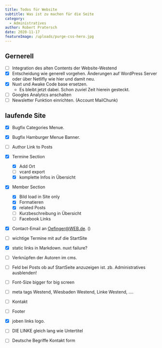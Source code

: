 ```yaml
---
title: Todos für Website
subtitle: Was ist zu machen für die Seite
category:
  - Administratives
author: Robert Pratersch
date: 2020-11-17
featureImage: /uploads/purge-css-hero.jpg
---
```


## Gernerell

- [ ] Integration des alten Contents der Website-Westend
- [x] Entscheidung wie generell vorgehen. Änderungen auf WordPress Server oder über Netlifly wie hier und damit neu.
- [x] Nuxt und Awake Code base ersetzen.
  - Es bleibt jetzt dabei. Schon zuviel Zeit hierein gesteckt.
- [ ] Googles Analytics anschalten
- [ ] Newsletter Funktion einrichten. (Account MailChunk)

## laufende Site

- [x] Bugfix Categories Menue.
- [x] Bugfix Hamburger Menue Banner.
- [ ] Author Link to Posts

- [x] Termine Section
  - [x] Add Ort
  - [ ] vcard export
  - [x] komplette Infos in Übersicht

- [x] Member Section
  - [x] Bild load in Site only
  - [x] Formatieren
  - [x] related Posts
  - [ ] Kurzbeschreibung in Übersicht
  - [ ] Facebook Links

- [x] Contact-Email an Oefinger@WEB.de. ()

- [ ] wichtige Termine mit auf die StartSite
- [x] static links in Markdown. nuxt failure?
- [ ] Verknüpfen der Autoren im cms.

- [ ] Feld bei Posts ob auf StartSeite anzuzeigen ist. zb. Administratives ausblenden!

- [ ] Font-Size bigger for big screen
- [ ] meta tags Westend, Wiesbaden Westend, Linke Westend, ....
- [ ] Kontakt
- [ ] Footer

- [x] joben links logo. 
- [ ] DIE LINKE gleich lang wie Untertitel
- [ ] Deutsche Begriffe Kontakt form

